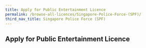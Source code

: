 ```yaml
---
title: Apply for Public Entertainment Licence
permalink: /browse-all-licences/Singapore-Police-Force-(SPF)/
third_nav_title: Singapore Police Force (SPF)
---
```

## Apply for Public Entertainment Licence
